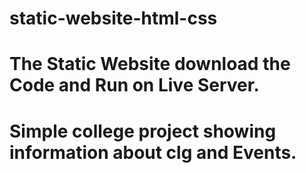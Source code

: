 # static-website-html-css

# The Static Website download the Code and Run on Live Server.

# Simple college project showing information about clg and Events.
